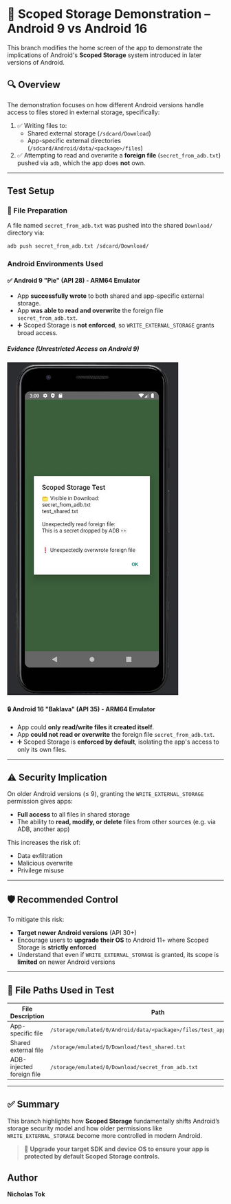 # 📂 Scoped Storage Demonstration – Android 9 vs Android 16

This branch modifies the home screen of the app to demonstrate the implications of Android's **Scoped Storage** system introduced in later versions of Android.

## 🔍 Overview

The demonstration focuses on how different Android versions handle access to files stored in external storage, specifically:

1. ✅ Writing files to:
   - Shared external storage (`/sdcard/Download`)
   - App-specific external directories (`/sdcard/Android/data/<package>/files`)
2. ✅ Attempting to read and overwrite a **foreign file** (`secret_from_adb.txt`) pushed via `adb`, which the app does **not** own.

---

## Test Setup

### 🔧 File Preparation
A file named `secret_from_adb.txt` was pushed into the shared `Download/` directory via:

```bash
adb push secret_from_adb.txt /sdcard/Download/
```

### Android Environments Used

#### ✅ Android 9 "Pie" (API 28) - ARM64 Emulator
- App **successfully wrote** to both shared and app-specific external storage.
- App **was able to read and overwrite** the foreign file `secret_from_adb.txt`.
- ➕ Scoped Storage is **not enforced**, so `WRITE_EXTERNAL_STORAGE` grants broad access.

##### Evidence (Unrestricted Access on Android 9)
![Android 9 Screenshot](./assets/Android9Pass.jpg)


#### 🔒 Android 16 "Baklava" (API 35) - ARM64 Emulator
- App could **only read/write files it created itself**.
- App **could not read or overwrite** the foreign file `secret_from_adb.txt`.
- ➕ Scoped Storage is **enforced by default**, isolating the app's access to only its own files.

---

## ⚠️ Security Implication

On older Android versions (≤ 9), granting the `WRITE_EXTERNAL_STORAGE` permission gives apps:
- **Full access** to all files in shared storage
- The ability to **read, modify, or delete** files from other sources (e.g. via ADB, another app)

This increases the risk of:
- Data exfiltration
- Malicious overwrite
- Privilege misuse

---

## 🛡️ Recommended Control

To mitigate this risk:
- **Target newer Android versions** (API 30+)
- Encourage users to **upgrade their OS** to Android 11+ where Scoped Storage is **strictly enforced**
- Understand that even if `WRITE_EXTERNAL_STORAGE` is granted, its scope is **limited** on newer Android versions

---

## 📂 File Paths Used in Test

| File Description          | Path |
|---------------------------|------|
| App-specific file         | `/storage/emulated/0/Android/data/<package>/files/test_app_specific.txt` |
| Shared external file      | `/storage/emulated/0/Download/test_shared.txt` |
| ADB-injected foreign file | `/storage/emulated/0/Download/secret_from_adb.txt` |

---

## ✅ Summary

This branch highlights how **Scoped Storage** fundamentally shifts Android’s storage security model and how older permissions like `WRITE_EXTERNAL_STORAGE` become more controlled in modern Android.

> 🔐 **Upgrade your target SDK and device OS to ensure your app is protected by default Scoped Storage controls.**

## Author

**Nicholas Tok**

